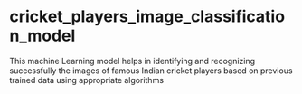 # cricket_players_image_classification_model
This machine Learning model helps in identifying and recognizing successfully the images of famous Indian cricket players based on previous trained data using appropriate algorithms
